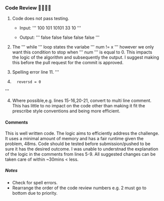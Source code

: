 
### Code Review 👩🏾‍💻💾

1. Code does not pass testing.
    - Input:
    ''' 100
        101
        10101
        33
        10 '''

    - Output:
    ''' false
        false
        false
        false
        false '''

2. The ''' while ''' loop states the variabe ''' num != x ''' however we only want this condition to stop when ''' num ''' is equal to 0. This impacts the logic of the algorithm and subsequently the output. I suggest making this before the pull request for the commit is approved.

3. Spelling error line 11.
'''
11.       reversd = 0
'''

4. Where possible,e.g. lines 15-16,20-21, convert to multi line comment. This has little to no impact on the code other than making it fit the prescribe style conventions and being more efficient. 




#### Comments

This is well written code. The logic aims to efficiently address the challenge. It uses a minimal amount of memory and has a fair runtime given the problem, 48ms.
Code should be tested before submission/pushed to be sure it has the desired outcome. I was unable to understnad the explanation of the logic in the comments from lines 5-9. 
All suggested changes can be taken care of within ~30mins < less.


##### Notes

- Check for spell errors.
- Rearrange the order of the code review numbers e.g. 2 must go to bottom due to priority.
